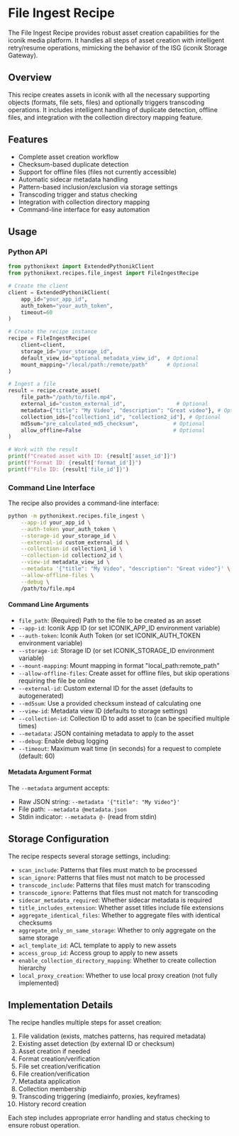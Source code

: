# File Ingest Recipe

The File Ingest Recipe provides robust asset creation capabilities for
the iconik media platform. It handles all steps of asset creation with
intelligent retry/resume operations, mimicking the behavior of the ISG
(iconik Storage Gateway).

## Overview

This recipe creates assets in iconik with all the necessary supporting
objects (formats, file sets, files) and optionally triggers transcoding
operations. It includes intelligent handling of duplicate detection,
offline files, and integration with the collection directory mapping
feature.

## Features

- Complete asset creation workflow
- Checksum-based duplicate detection
- Support for offline files (files not currently accessible)
- Automatic sidecar metadata handling
- Pattern-based inclusion/exclusion via storage settings
- Transcoding trigger and status checking
- Integration with collection directory mapping
- Command-line interface for easy automation

## Usage

### Python API

```python
from pythonikext import ExtendedPythonikClient
from pythonikext.recipes.file_ingest import FileIngestRecipe

# Create the client
client = ExtendedPythonikClient(
    app_id="your_app_id",
    auth_token="your_auth_token",
    timeout=60
)

# Create the recipe instance
recipe = FileIngestRecipe(
    client=client,
    storage_id="your_storage_id",
    default_view_id="optional_metadata_view_id",  # Optional
    mount_mapping="/local/path:/remote/path"      # Optional
)

# Ingest a file
result = recipe.create_asset(
    file_path="/path/to/file.mp4",
    external_id="custom_external_id",                # Optional
    metadata={"title": "My Video", "description": "Great video"}, # Optional
    collection_ids=["collection1_id", "collection2_id"], # Optional
    md5sum="pre_calculated_md5_checksum",           # Optional
    allow_offline=False                             # Optional
)

# Work with the result
print(f"Created asset with ID: {result['asset_id']}")
print(f"Format ID: {result['format_id']}")
print(f"File ID: {result['file_id']}")
```

### Command Line Interface

The recipe also provides a command-line interface:

```bash
python -m pythonikext.recipes.file_ingest \
    --app-id your_app_id \
    --auth-token your_auth_token \
    --storage-id your_storage_id \
    --external-id custom_external_id \
    --collection-id collection1_id \
    --collection-id collection2_id \
    --view-id metadata_view_id \
    --metadata '{"title": "My Video", "description": "Great video"}' \
    --allow-offline-files \
    --debug \
    /path/to/file.mp4
```

#### Command Line Arguments

- `file_path`: (Required) Path to the file to be created as an asset
- `--app-id`: Iconik App ID (or set ICONIK_APP_ID environment variable)
- `--auth-token`: Iconik Auth Token (or set ICONIK_AUTH_TOKEN
  environment variable)
- `--storage-id`: Storage ID (or set ICONIK_STORAGE_ID environment
  variable)
- `--mount-mapping`: Mount mapping in format "local_path:remote_path"
- `--allow-offline-files`: Create asset for offline files, but skip
  operations requiring the file be online
- `--external-id`: Custom external ID for the asset (defaults to
  autogenerated)
- `--md5sum`: Use a provided checksum instead of calculating one
- `--view-id`: Metadata view ID (defaults to storage settings)
- `--collection-id`: Collection ID to add asset to (can be specified
  multiple times)
- `--metadata`: JSON containing metadata to apply to the asset
- `--debug`: Enable debug logging
- `--timeout`: Maximum wait time (in seconds) for a request to complete
  (default: 60)

#### Metadata Argument Format

The `--metadata` argument accepts:

- Raw JSON string: `--metadata '{"title": "My Video"}'`
- File path: `--metadata @metadata.json`
- Stdin indicator: `--metadata @-` (read from stdin)

## Storage Configuration

The recipe respects several storage settings, including:

- `scan_include`: Patterns that files must match to be processed
- `scan_ignore`: Patterns that files must not match to be processed
- `transcode_include`: Patterns that files must match for transcoding
- `transcode_ignore`: Patterns that files must not match for transcoding
- `sidecar_metadata_required`: Whether sidecar metadata is required
- `title_includes_extension`: Whether asset titles include file
  extensions
- `aggregate_identical_files`: Whether to aggregate files with identical
  checksums
- `aggregate_only_on_same_storage`: Whether to only aggregate on the
  same storage
- `acl_template_id`: ACL template to apply to new assets
- `access_group_id`: Access group to apply to new assets
- `enable_collection_directory_mapping`: Whether to create collection
  hierarchy
- `local_proxy_creation`: Whether to use local proxy creation (not fully
  implemented)

## Implementation Details

The recipe handles multiple steps for asset creation:

1. File validation (exists, matches patterns, has required metadata)
2. Existing asset detection (by external ID or checksum)
3. Asset creation if needed
4. Format creation/verification
5. File set creation/verification
6. File creation/verification
7. Metadata application
8. Collection membership
9. Transcoding triggering (mediainfo, proxies, keyframes)
10. History record creation

Each step includes appropriate error handling and status checking to
ensure robust operation.
